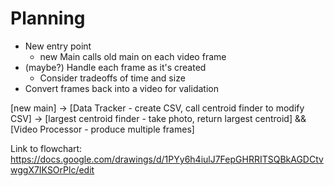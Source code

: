# Planning
- New entry point
    - new Main calls old main on each video frame
- (maybe?) Handle each frame as it's created
    - Consider tradeoffs of time and size
- Convert frames back into a video for validation


[new main] -> [Data Tracker - create CSV, call centroid finder to modify CSV] -> [largest centroid finder - take photo, return largest centroid] && [Video Processor - produce multiple frames] 

Link to flowchart: https://docs.google.com/drawings/d/1PYy6h4iulJ7FepGHRRITSQBkAGDCtvwggX7IKSOrPlc/edit



